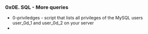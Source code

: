 ### 0x0E. SQL - More queries

* 0-priviledges - script that lists all privileges of the MySQL users user_0d_1 and user_0d_2 on your server
* 
